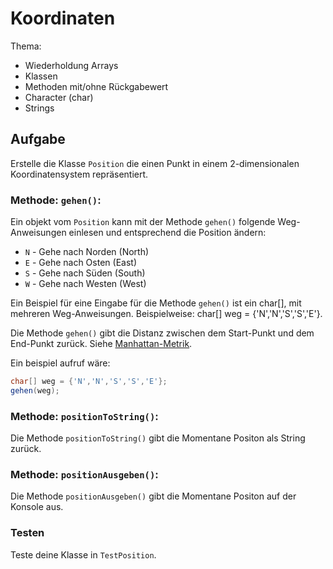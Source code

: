 # Koordinaten 
Thema: 
- Wiederholdung Arrays
- Klassen
- Methoden mit/ohne Rückgabewert
- Character (char)
- Strings


## Aufgabe

Erstelle die Klasse `Position` die einen Punkt in einem 2-dimensionalen Koordinatensystem repräsentiert. 


### Methode: `gehen()`:
Ein objekt vom `Position` kann mit der Methode `gehen()` folgende Weg-Anweisungen einlesen und entsprechend die Position ändern:
- `N` - Gehe nach Norden (North)
- `E` - Gehe nach Osten (East) 
- `S` -  Gehe nach Süden (South)
- `W` -  Gehe nach Westen (West)

Ein Beispiel für eine Eingabe für die Methode `gehen()` ist ein char[], mit mehreren Weg-Anweisungen.
Beispielweise: char[] weg = {'N','N','S','S','E'}.

Die Methode `gehen()` gibt die Distanz zwischen dem Start-Punkt und dem End-Punkt zurück. Siehe [Manhattan-Metrik](https://de.wikipedia.org/wiki/Manhattan-Metrik).

Ein beispiel aufruf wäre:

```java
char[] weg = {'N','N','S','S','E'};
gehen(weg);
```

### Methode: `positionToString()`:
Die Methode `positionToString()` gibt die Momentane Positon als String zurück.

### Methode: `positionAusgeben()`:
Die Methode `positionAusgeben()` gibt die Momentane Positon auf der Konsole aus.

### Testen
Teste deine Klasse in `TestPosition`.

```java
```